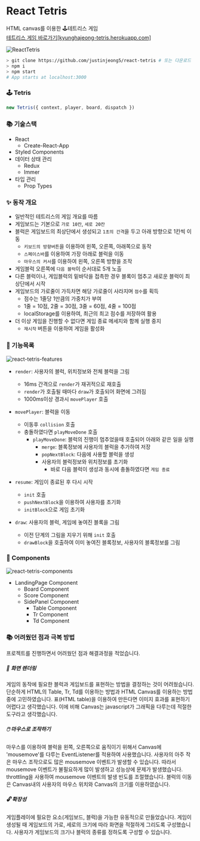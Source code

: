 # React Tetris 

HTML canvas를 이용한 🕹테트리스 게임    
<a href="https://kyunghajeong-tetris.herokuapp.com/" target="_blank">테트리스 게임 바로가기[kyunghajeong-tetris.herokuapp.com]</a>

![ReactTetris](https://user-images.githubusercontent.com/44011462/112267654-23a84200-8cb9-11eb-84bf-0fd6a9fa326c.gif)


```bash
> git clone https://github.com/justinjeong5/react-tetris # 또는 다운로드
> npm i
> npm start
# App starts at localhost:3000
```

### 🕹️ Tetris

```javascript
new Tetris({ context, player, board, dispatch })
```

### 📚 기술스택
- React
  - Create-React-App
- Styled Components
- 데이터 상태 관리
  - Redux
  - Immer
- 타입 관리
  - Prop Types

### ✨ 동작 개요
- 일반적인 테트리스의 게임 개요를 따름
- 게임보드는 기본으로 `가로 10칸`, `세로 20칸`
- 블럭은 게임보드의 최상단에서 생성되고 `1초의 간격`을 두고 아래 방향으로 1칸씩 이동
  - `키보드의 방향버튼`을 이용하여 왼쪽, 오른쪽, 아래쪽으로 동작
  - `스페이스바`를 이용하여 가장 아래로 블럭을 이동
  - `마우스의 커서`를 이용하여 왼쪽, 오른쪽 방향을 조작
- 게임블럭 오른쪽에 `다음 블럭`이 순서대로 5개 노출
- 다른 블럭이나, 게임블럭의 밑바닥을 접촉한 경우 블록이 멈추고 새로운 블럭이 최상단에서 시작
- 게임보드의 가로줄이 가득차면 해당 가로줄이 사라지며 `점수`를 획득
  - 점수는 1줄당 1만큼의 가중치가 부여
  - 1줄 = 10점, 2줄 = 30점, 3줄 = 60점, 4줄 = 100점
  - localStorage를 이용하여, 최근의 최고 점수를 저장하여 활용
- 더 이상 게임을 진행할 수 없다면 게임 종료 메세지와 함께 실행 중지
  - `재시작` 버튼을 이용하여 게임을 활성화

### 🧰 기능목록
![react-tetris-features](https://user-images.githubusercontent.com/44011462/112276552-3a07cb00-8cc4-11eb-9b49-e9d4f2379721.png)

- `render`: 사용자의 블럭, 위치정보와 전체 블럭을 그림
  - 16ms 간격으로 `render`가 재귀적으로 재호출
  - `render`가 호출될 때마다 `draw`가 호출되어 화면에 그려짐
  - 1000ms이상 경과시 `movePlayer` 호출

- `movePlayer`: 블럭을 이동
  - 이동후 `collision` 호출
  - 충돌하였다면 `playMoveDone` 호출
    - `playMoveDone`: 블럭의 진행이 멈추었을때 호출되어 아래와 같은 일을 실행
      - `merge`: 블록정보에 사용자의 블럭을 추가하여 저장
      - `popNextBlock`: 다음에 사용할 블럭을 생성
      - 사용자의 블럭정보와 위치정보를 초기화
        - 바로 다음 블럭이 생성과 동시에 충돌하였다면 `게임 종료`  

- `resume`: 게임이 종료된 후 다시 시작
  - `init` 호출
  - `pushNextBlock`을 이용하여 사용자를 초기화
  - `initBlock`으로 게임 초기화

- `draw`: 사용자의 블럭, 게임에 놓여진 블록을 그림
  - 이전 단계의 그림을 지우기 위해 `init` 호출
  - `drawBlock`을 호출하여 이미 놓여진 블록정보, 사용자의 블록정보를 그림

### 🔩 Components

![react-tetris-components](https://user-images.githubusercontent.com/44011462/112433131-296b5980-8d85-11eb-833f-4e70d547a3ba.png)

- LandingPage Component
  - Board Component
  - Score Component
  - SidePanel Component
    - Table Component
    - Tr Component
    - Td Component


### 📚 어려웠던 점과 극복 방법
프로젝트를 진행하면서 어려웠던 점과 해결과정을 적었습니다.

##### 🎦 화면 렌더링 
게임의 동작에 필요한 블럭과 게임보드를 표현하는 방법을 결정하는 것이 어려웠습니다. 단순하게 HTML의 Table, Tr, Td를 이용하는 방법과 HTML Canvas를 이용하는 방법 중에 고민하였습니다. 표(HTML table)을 이용하여 만든다면 이미지 효과를 표현하기 어렵다고 생각했습니다. 이에 비해 Canvas는 javascript가 그래픽을 다루는데 적절한 도구라고 생각했습니다. 

##### 🖱️ 마우스로 조작하기
마우스를 이용하여 블럭을 왼쪽, 오른쪽으로 움직이기 위해서 Canvas에 'mousemove'를 다루는 EventListener를 적용하여 사용했습니다. 사용자의 아주 작은 마우스 조작으로도 많은 mousemove 이벤트가 발생할 수 있습니다. 따라서 mousemove 이벤트가 불필요하게 많이 발생하고 성능상에 문제가 발생했습니다. throttling을 사용하여 mousemove 이벤트의 발생 빈도를 조절했습니다. 블럭의 이동은 Canvas내의 사용자의 마우스 위치와 Canvas의 크기를 이용하였습니다. 

##### 🔓 확장성
게임플레이에 필요한 요소(게임보드, 블럭)을 가능한 유동적으로 만들었습니다. 게임이 생성될 때 게임보드의 가로, 세로의 크기에 따라 화면을 적절하게 그리도록 구성했습니다. 사용자가 게임보드의 크기나 블럭의 종류를 정하도록 구성할 수 있습니다.

